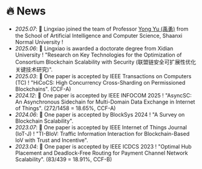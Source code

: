 # 🔥 News
- *2025.07*: 🎉 Lingxiao joined the team of Professor [Yong Yu (禹勇)](https://ccs.snnu.edu.cn/info/1016/2301.htm) from the School of Artificial Intelligence and Computer Science, Shaanxi Normal University !
- *2025.06*: 🎉 Lingxiao is awarded a doctorate degree from Xidian University ! "Research on Key Technologies for the Optimization of Consortium Blockchain Scalability with Security (联盟链安全可扩展性优化关键技术研究)".
- *2025.03*: 🎉 One paper is accepted by IEEE Transactions on Computers (TC) ! "HiCoCS: High Concurrency Cross-Sharding on Permissioned Blockchains". (CCF-A)
- *2024.12*: 🎉 One paper is accepted by IEEE INFOCOM 2025 ! "AsyncSC: An Asynchronous Sidechain for Multi-Domain Data Exchange in Internet of Things". (272/1458 = 18.65%, CCF-A) 
- *2024.06*: 🎉 One paper is accepted by BlockSys 2024 ! "A Survey on Blockchain Scalability".
- *2023.07*: 🎉 One paper is accepted by IEEE Internet of Things Journal (IoT-J) ! "TI-BIoV: Traffic Information Interaction for Blockchain-Based IoV with Trust and Incentive".
- *2023.04*: 🎉 One paper is accepted by IEEE ICDCS 2023 ! "Optimal Hub Placement and Deadlock-Free Routing for Payment Channel Network Scalability". (83/439 = 18.91%, CCF-B)

